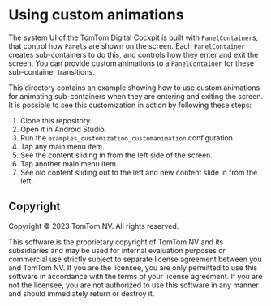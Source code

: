 # Using custom animations

The system UI of the TomTom Digital Cockpit is built with `PanelContainer`s, that control
how `Panel`s are shown on the screen. Each `PanelContainer` creates sub-containers to 
do this, and controls how they enter and exit the screen. You can provide custom
animations to a `PanelContainer` for these sub-container transitions.

This directory contains an example showing how to use custom animations for animating
sub-containers when they are entering and exiting the screen. It is possible to see this
customization in action by following these steps:

1. Clone this repository.
2. Open it in Android Studio.
3. Run the `examples_customization_customanimation` configuration.
4. Tap any main menu item.
5. See the content sliding in from the left side of the screen.
6. Tap another main menu item.
7. See old content sliding out to the left and new content slide in from the left.

## Copyright

Copyright © 2023 TomTom NV. All rights reserved.

This software is the proprietary copyright of TomTom NV and its subsidiaries and may be used for
internal evaluation purposes or commercial use strictly subject to separate license agreement
between you and TomTom NV. If you are the licensee, you are only permitted to use this software in
accordance with the terms of your license agreement. If you are not the licensee, you are not
authorized to use this software in any manner and should immediately return or destroy it.
